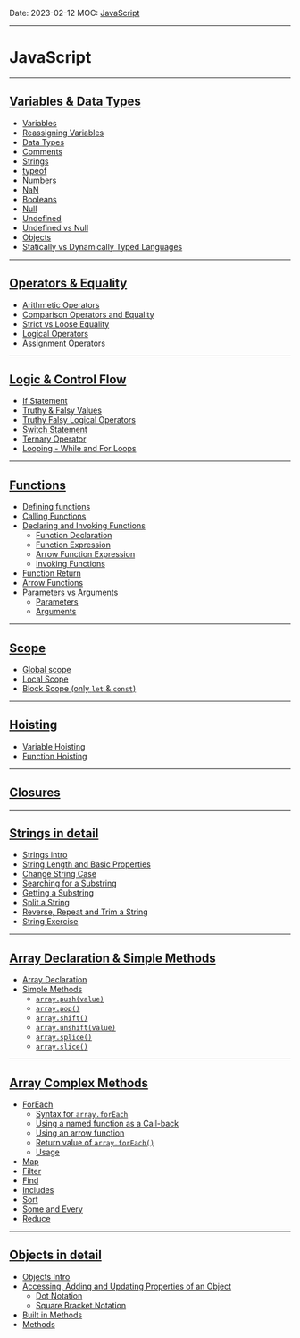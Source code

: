 Date: 2023-02-12
MOC: [JavaScript](JavaScript.md)

---
# JavaScript
---
## [Variables & Data Types](../2.%20Notes/JavaScript/Variables%20&%20Data%20Types.md)
* [Variables](Variables%20&%20Data%20Types.md#Variables)
* [Reassigning Variables](Variables%20&%20Data%20Types.md#Reassigning%20Variables)
* [Data Types](Variables%20&%20Data%20Types.md#Data%20Types)
* [Comments](Variables%20&%20Data%20Types.md#Comments)
* [Strings](Variables%20&%20Data%20Types.md#Strings)
* [typeof](Variables%20&%20Data%20Types.md#typeof)
* [Numbers](Variables%20&%20Data%20Types.md#Numbers)
* [NaN](Variables%20&%20Data%20Types.md#NaN)
* [Booleans](Variables%20&%20Data%20Types.md#Booleans)
* [Null](Variables%20&%20Data%20Types.md#Null)
* [Undefined](Variables%20&%20Data%20Types.md#Undefined)
* [Undefined vs Null](Variables%20&%20Data%20Types.md#Undefined%20vs%20Null)
* [Objects](Variables%20&%20Data%20Types.md#Objects)
* [Statically vs Dynamically Typed Languages](Variables%20&%20Data%20Types.md#Statically%20vs%20Dynamically%20Typed%20Languages)
---
## [Operators & Equality](../2.%20Notes/JavaScript/Operators%20&%20Equality.md)
* [Arithmetic Operators](../2.%20Notes/JavaScript/Operators%20&%20Equality.md#Arithmetic%20Operators)
* [Comparison Operators and Equality](../2.%20Notes/JavaScript/Operators%20&%20Equality.md#Comparison%20Operators%20and%20Equality)
* [Strict vs Loose Equality](../2.%20Notes/JavaScript/Operators%20&%20Equality.md#Strict%20vs%20Loose%20Equality)
* [Logical Operators](../2.%20Notes/JavaScript/Operators%20&%20Equality.md#Logical%20Operators)
* [Assignment Operators](../2.%20Notes/JavaScript/Operators%20&%20Equality.md#Assignment%20Operators)
---
## [Logic & Control Flow](../2.%20Notes/JavaScript/Logic%20&%20Control%20Flow.md)
* [If Statement](../2.%20Notes/JavaScript/Logic%20&%20Control%20Flow.md#If%20Statement)
* [Truthy & Falsy Values](../2.%20Notes/JavaScript/Logic%20&%20Control%20Flow.md#Truthy%20&%20Falsy%20Values)
* [Truthy Falsy Logical Operators](../2.%20Notes/JavaScript/Logic%20&%20Control%20Flow.md#Truthy%20Falsy%20Logical%20Operators)
* [Switch Statement](../2.%20Notes/JavaScript/Logic%20&%20Control%20Flow.md#Switch%20Statement)
* [Ternary Operator](../2.%20Notes/JavaScript/Logic%20&%20Control%20Flow.md#Ternary%20Operator)
* [Looping - While and For Loops](../2.%20Notes/JavaScript/Logic%20&%20Control%20Flow.md#Looping%20-%20While%20and%20For%20Loops)
---
## [Functions](../2.%20Notes/JavaScript/Functions.md)
* [Defining functions](../2.%20Notes/JavaScript/Functions.md#Defining%20functions)
* [Calling Functions](../2.%20Notes/JavaScript/Functions.md#Calling%20Functions)
* [Declaring and Invoking Functions](../2.%20Notes/JavaScript/Functions.md#Declaring%20and%20Invoking%20Functions)
	* [Function Declaration](../2.%20Notes/JavaScript/Functions.md#Function%20Declaration)
	* [Function Expression](../2.%20Notes/JavaScript/Functions.md#Function%20Expression)
	* [Arrow Function Expression](../2.%20Notes/JavaScript/Functions.md#Arrow%20Function%20Expression)
	* [Invoking Functions](../2.%20Notes/JavaScript/Functions.md#Invoking%20Functions)
* [Function Return](../2.%20Notes/JavaScript/Functions.md#Function%20Return)
* [Arrow Functions](../2.%20Notes/JavaScript/Functions.md#Arrow%20Functions)
* [Parameters vs Arguments](../2.%20Notes/JavaScript/Functions.md#Parameters%20vs%20Arguments)
	* [Parameters](../2.%20Notes/JavaScript/Functions.md#Parameters)
	* [Arguments](../2.%20Notes/JavaScript/Functions.md#Arguments)
---
## [Scope](../2.%20Notes/JavaScript/Scope.md)
* [Global scope](../2.%20Notes/JavaScript/Scope.md#Global%20scope)
* [Local Scope](../2.%20Notes/JavaScript/Scope.md#Local%20Scope)
* [Block Scope (only `let` & `const`)](../2.%20Notes/JavaScript/Scope.md#Block%20Scope%20(only%20`let`%20&%20`const`))
---
## [Hoisting](../2.%20Notes/JavaScript/Hoisting.md)
* [Variable Hoisting](../2.%20Notes/JavaScript/Hoisting.md#Variable%20Hoisting)
* [Function Hoisting](../2.%20Notes/JavaScript/Hoisting.md#Function%20Hoisting)
---
## [Closures](../2.%20Notes/JavaScript/Closures.md)
---
## [Strings in detail](../2.%20Notes/JavaScript/Strings%20in%20detail.md)
* [Strings intro](../2.%20Notes/JavaScript/Strings%20in%20detail.md#Strings%20intro)
* [String Length and Basic Properties](../2.%20Notes/JavaScript/Strings%20in%20detail.md#String%20Length%20and%20Basic%20Properties)
* [Change String Case](../2.%20Notes/JavaScript/Strings%20in%20detail.md#Change%20String%20Case)
* [Searching for a Substring](../2.%20Notes/JavaScript/Strings%20in%20detail.md#Searching%20for%20a%20Substring)
* [Getting a Substring](../2.%20Notes/JavaScript/Strings%20in%20detail.md#Getting%20a%20Substring)
* [Split a String](../2.%20Notes/JavaScript/Strings%20in%20detail.md#Split%20a%20String)
* [Reverse, Repeat and Trim a String](../2.%20Notes/JavaScript/Strings%20in%20detail.md#Reverse,%20Repeat%20and%20Trim%20a%20String)
* [String Exercise](../2.%20Notes/JavaScript/Strings%20in%20detail.md#String%20Exercise)
---
## [Array Declaration & Simple Methods](../2.%20Notes/JavaScript/Array%20Declaration%20&%20Simple%20Methods.md)
* [Array Declaration](../2.%20Notes/JavaScript/Array%20Declaration%20&%20Simple%20Methods.md#Array%20Declaration)
* [Simple Methods](../2.%20Notes/JavaScript/Array%20Declaration%20&%20Simple%20Methods.md#Simple%20Methods)
	* [`array.push(value)`](../2.%20Notes/JavaScript/Array%20Declaration%20&%20Simple%20Methods.md#`array.push(value)`)
	* [`array.pop()`](../2.%20Notes/JavaScript/Array%20Declaration%20&%20Simple%20Methods.md#`array.pop()`)
	* [`array.shift()`](../2.%20Notes/JavaScript/Array%20Declaration%20&%20Simple%20Methods.md#`array.shift()`)
	* [`array.unshift(value)`](../2.%20Notes/JavaScript/Array%20Declaration%20&%20Simple%20Methods.md#`array.unshift(value)`)
	* [`array.splice()`](../2.%20Notes/JavaScript/Array%20Declaration%20&%20Simple%20Methods.md#`array.splice()`)
	* [`array.slice()`](../2.%20Notes/JavaScript/Array%20Declaration%20&%20Simple%20Methods.md#`array.slice()`)
---
## [Array Complex Methods](../2.%20Notes/JavaScript/Array%20Complex%20Methods.md)
* [ForEach](../2.%20Notes/JavaScript/Array%20Complex%20Methods.md#ForEach)
	* [Syntax for `array.forEach`](../2.%20Notes/JavaScript/Array%20Complex%20Methods.md#Syntax%20for%20`array.forEach`)
	* [Using a named function as a Call-back](../2.%20Notes/JavaScript/Array%20Complex%20Methods.md#Using%20a%20named%20function%20as%20a%20Call-back)
	* [Using an arrow function](../2.%20Notes/JavaScript/Array%20Complex%20Methods.md#Using%20an%20arrow%20function)
	* [Return value of `array.forEach()`](../2.%20Notes/JavaScript/Array%20Complex%20Methods.md#Return%20value%20of%20`array.forEach()`)
	* [Usage](../2.%20Notes/JavaScript/Array%20Complex%20Methods.md#Usage)
* [Map](../2.%20Notes/JavaScript/Array%20Complex%20Methods.md#Map)
* [Filter](../2.%20Notes/JavaScript/Array%20Complex%20Methods.md#Filter)
* [Find](../2.%20Notes/JavaScript/Array%20Complex%20Methods.md#Find)
* [Includes](../2.%20Notes/JavaScript/Array%20Complex%20Methods.md#Includes)
* [Sort](../2.%20Notes/JavaScript/Array%20Complex%20Methods.md#Sort)
* [Some and Every](../2.%20Notes/JavaScript/Array%20Complex%20Methods.md#Some%20and%20Every)
* [Reduce](../2.%20Notes/JavaScript/Array%20Complex%20Methods.md#Reduce)
---
## [Objects in detail](../2.%20Notes/JavaScript/Objects%20in%20detail.md)
* [Objects Intro](../2.%20Notes/JavaScript/Objects%20in%20detail.md#Objects%20Intro)
* [Accessing, Adding and Updating Properties of an Object](../2.%20Notes/JavaScript/Objects%20in%20detail.md#Accessing,%20Adding%20and%20Updating%20Properties%20of%20an%20Object)
	* [Dot Notation](../2.%20Notes/JavaScript/Objects%20in%20detail.md#Dot%20Notation)
	* [Square Bracket Notation](../2.%20Notes/JavaScript/Objects%20in%20detail.md#Square%20Bracket%20Notation)
* [Built in Methods](../2.%20Notes/JavaScript/Objects%20in%20detail.md#Built%20in%20Methods)
* [Methods](../2.%20Notes/JavaScript/Objects%20in%20detail.md#Methods)
